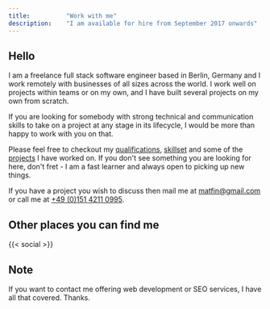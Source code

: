 ```yaml
---
title: 			"Work with me"
description: 	"I am available for hire from September 2017 onwards"
---
```


## Hello
I am a freelance full stack software engineer based in Berlin, Germany and I work remotely with businesses of all sizes across the world. I work well on projects within teams or on my own, and I have built several projects on my own from scratch.

If you are looking for somebody with strong technical and communication skills to take on a project at any stage in its lifecycle, I would be more than happy to work with you on that.

Please feel free to checkout my [qualifications](/cv), [skillset](/#skills) and some of the [projects](/projects) I have worked on. If you don't see something you are looking for here, don't fret - I am a fast learner and always open to picking up new things.

If you have a project you wish to discuss then mail me at [<matfin@gmail.com>](mailto:matfin@gmail.com) or call me at [+49 (0)151 4211 0995](tel:+4915142110995).

## Other places you can find me
{{< social >}}

## Note
If you want to contact me offering web development or SEO services, I have all that covered. Thanks.
